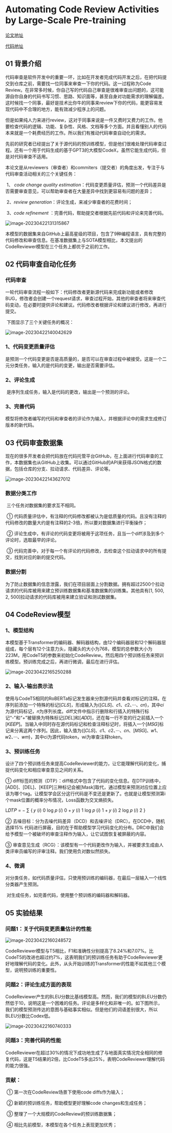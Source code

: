 # **Automating Code Review Activities by Large-Scale Pre-training**

[论文地址](https://arxiv.org/abs/2203.09095)

[代码地址](https://github.com/microsoft/CodeBERT/tree/master/CodeReviewer)

## 01 背景介绍

​	代码审查是软件开发中的重要一环，比如在开发者完成代码开发之后，在把代码提交到仓库之前，需要找一位同事来审查一下你的代码。这一过程称为Code Review。在非常多时候，你自己写的代码自己审查是很难审查出问题的，这可能源自你自身的代码书写习惯、思路、知识面等，甚至自身对功能需求的理解偏差。这时候找一个同事，最好是技术比你牛的同事来review下你的代码，能更容易发现代码中不合理的地方，能有效减少程序上的问题。

​	但是如果纯人力来进行review，这对于同事来说是一件又费时又费力的工作。他要检查代码的逻辑、功能、复杂性、风格、文档等多个方面。并且看懂别人的代码本来就是一个耗费经历的工作。所以我们有推动代码审查自动化的需求。

​	先前的研究者已经提出了关于源代码的预训练模型，但是他们很难处理代码审查过程。还有一个用于代码生成的基于GPT3的大模型CodeX，虽然它能生成代码，但是对代码审查不适用。

​	本论文是从reviewers（审查者）和commiters（提交者）的角度出发，专注于与代码审查活动相关的三个关键任务：

​	1、 *code change quality estimation*：代码变更质量评估，预测一个代码差异是否需要审查意见，可以帮助审查者在大量差异中找到更容易有问题的差异；

​	2、*review generation*：评论生成，来减少审查者的花费时间；

​	3、*code refinement* ：完善代码，帮助提交者根据先前代码和评论来完善代码。

![image-20230422131315867](img/AutomatingCodeReviewActivitiesbyLarge-ScalePre-training/image-20230422131315867.png)

​	本模型的数据集来自GitHub上最高星级的项目，包含了9种编程语言，具有完整的代码修改和审查信息。在基准数据集上与SOTA模型相比，本文提出的CodeReviewer模型在三个任务上都优于之前的工作。

## 02 代码审查自动化任务

### 代码审查

​	一轮代码审查流程一般如下：代码修改者更新源代码来完成新功能或者修改BUG，修改者会创建一个request请求，审查过程开始，其他的审查者将来审查代码变动，在必要时提供评论和建议。代码修改者根据评论和建议进行修改，再进行提交。

​	下图显示了三个关键任务的概况：

![image-20230422140042629](img/AutomatingCodeReviewActivitiesbyLarge-ScalePre-training/image-20230422140042629.png)

### 1、代码变更质量评估

​	是预测一个代码变更是否是高质量的，是否可以在审查过程中被接受。这是一个二元分类任务，输入的是代码的变更，输出是否需要评估。

### 2、评论生成

​	是序列生成任务，输入是代码的更改，输出是一个预测的评论。

### 3、完善代码

​	模型将修改者编写的代码和审查者的评论作为输入，并根据评论中的需求生成修订版本的新代码。

## 03 代码审查数据集

​	现在的很多开发者会把代码放在代码托管平台GitHub，在上面进行代码审查的工作，本数据集也从GitHub上收集。可以通过GitHub的API来获得JSON格式的数据，包括仓库的分支、拉动请求、代码差异、评论等。

![image-20230422143627012](img/AutomatingCodeReviewActivitiesbyLarge-ScalePre-training/image-20230422143627012.png)

### 数据分类工作

​	三个任务对数据集的要求互不相同。

​	① 代码质量评估中，有注释的代码修改都被认为是低质量的代码。且没有注释的代码修改的数量大约是有注释的2-3倍，所以要对数据集进行平衡操作；

​	② 评论生成中，有评论的代码变更将被用于这项任务，且当一个diff涉及到多个评论时，选取最早的评论。

​	③ 代码完善中，对于每一个有评论的代码修改，去检查这个拉动请求中的所有提交，找到对应的新的提交代码。

### 数据分割

​	为了防止数据集的信息泄露，我们在项目层面上分割数据。拥有超过2500个拉动请求的代码库被用来建立预训练数据集和基准数据集的训练集。其他具有[1, 500, 2, 500]拉动请求的代码库被用来建立验证和测试数据集。

## 04 CodeReview模型

### 1、模型结构

​	本模型基于Transformer的编码器、解码器结构，由12个编码器层和12个解码器层组成，每个层有12个注意力头，隐藏头的大小为768，模型的总参数大小为223M，用CodeT5的参数来初始化CodeReview。然后用四个预训练任务来预训练模型。预训练完成之后，再进行微调，最后在进行评估。

![image-20230422165250288](img/AutomatingCodeReviewActivitiesbyLarge-ScalePre-training/image-20230422165250288.png)

### 2、输入-输出表示法

​	使用与CodeT5相同的RoBERTa标记发生器来分割源代码并查看对标记的注释。在序列前添加一个特殊的标记[𝐶𝐿𝑆]，形成输入为{[𝐶𝐿𝑆]、𝑐1、𝑐2、···、𝑐𝑛}，其中𝑐𝑖为源代码标记，𝑛为序列长度。diff文件中指示行删除和行插入的特殊行标记“-”和“+”被替换为特殊标记[𝐷𝐸𝐿]和[𝐴𝐷𝐷]，还在每一行不变的行之前插入一个[𝐾𝐸𝐸𝑃]。当输入中同时存在源代码标记和检查注释标记时，将插入一个[𝑀𝑆𝐺]标记来分离这两个序列。因此，输入值为{[𝐶𝐿𝑆]、𝑐1、𝑐2、···、𝑐𝑛、[𝑀𝑆𝐺]、𝑤1、𝑤2、···、𝑤𝑚}，其中ci为源代码token，wi为审查注释token。

### 3、预训练任务

​	设计了四个预训练任务来提高CodeReviewer的能力，让它能理解代码的变化，捕捉代码变化和相应审查意见之间的关系。

① diff标签的预测（DTP）：diff格式中包含了代码的变化信息。在DTP训练中，[ADD]、[DEL]、[KEEP]三种标记会被[Mask]取代，通过模型来预测对应位置上应该为哪个tag。让模型学会区分这行代码是不变还是更新了。也就是让模型预测第i个mask位置的概率分布情况，Loss函数为交叉熵损失。

 L𝐷𝑇𝑃 = − ∑︁ { 𝑦 (𝑖) 0 log 𝑝 (𝑖) 0 + 𝑦 (𝑖) 1 log 𝑝 (𝑖) 1 + 𝑦 (𝑖) 2 log 𝑝 (𝑖) 2 }

② 去噪目标：分为去噪代码差异（DCD）和去噪评论（DRC）。在DCD中，随机选择15% 代码进行屏蔽，目的在于帮助模型学习代码变化的分布。DRC中我们会给予模型一个被破坏的审查注释作为输入，让它试图恢复被屏蔽的内容。

③ 审查意见生成（RCG）：该模型有一个代码更改作为输入，并被要求生成由人类评审员编写的评审注释。我们使用负对数似然损失。

### 4、微调

​	对分类任务，如代码质量评估，只使用预训练的编码器，在最后一层输入一个线性分类器产生预测。

​	对生成任务，如完善代码，使用整个预训练的编码器和解码器。

## 05 实验结果

### **问题1**：关于代码变更质量估计的性能

![image-20230422160248572](img/AutomatingCodeReviewActivitiesbyLarge-ScalePre-training/image-20230422160248572.png)

​	CodeReviewer模型与T5相比，F1和准确性分别提高了8.24%和7.07%。比CodeT5的改进也超过约7%，这表明我们的预训练任务有助于CodeReviewer更好地理解代码的变化。此外，从头开始训练的Transformer的性能不如其他三个模型，说明预训练的重要性。

### **问题2：评论生成方面的表现**

​	CodeReviewer产生的BLEU分数比基线模型高。然而，我们的模型的BLEU分数仍然低于10，说明这是一个困难的任务。评论是多样化和非唯一的。如下图所示，我们的模型预测传达的意图与基础事实相似。但是他们的词语差别很大，所以BLEU分数比Codex低。

![image-20230422160740333](img/AutomatingCodeReviewActivitiesbyLarge-ScalePre-training/image-20230422160740333.png)

### 问题3：完善代码的性能

​	CodeReviewer在超过30%的情况下成功地生成了与地面真实情况完全相同的修复代码，这是T5结果的2倍，比CodeT5多出25%，表明CodeReviewer理解代码的能力很强。

### 贡献：

​	① 第一次在CodeReview场景下使用code diffs作为输入；

​	② 新颖的预训练任务，帮助模型更好理解code changes和生成任务；

​	③ 整理了一个大规模的CodeReview的预训练数据集；

​	④ 相比先前模型，本模型在各个任务上表现更加优秀；
